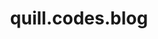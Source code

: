 ---
title: "quill.codes.blog"
description: "Blog posts on topics that I care about."
descriptor: "posts"
---